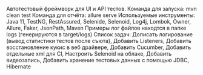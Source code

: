 Автотестовый фреймворк для UI и API тестов.
Команда для запуска: mvn clean test
Команда для отчёта: allure serve
Используемые инструменты: Java 11, TestNG, RestAssured, Selenide, Selenoid, Log4j, Lombok, Owner, Allure, Faker, JsonPath, Maven
Примеры лог файлов находтся в папке logs (генерируются в target/logs)
Список задач:
Дописать логирование (вывод статистики тестов после съюта),
Добавить Listeners,
Добавить восстановление кукис в веб драйвере,
Добавить Cucumber,
Добавить отдельные xml для CI,
Настроить Selenoid на облаке,
Добавить видеозапись,
Добавить хранение тестовых данных с помощью JDBC, Hibernate